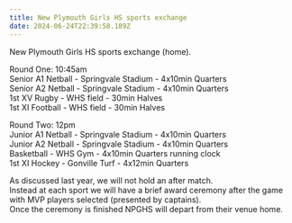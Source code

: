 ```yaml
---
title: New Plymouth Girls HS sports exchange
date: 2024-06-24T22:39:58.189Z
---
```

New Plymouth Girls HS sports exchange (home).  

Round One: 10:45am  
Senior A1 Netball - Springvale Stadium - 4x10min Quarters  
Senior A2 Netball - Springvale Stadium - 4x10min Quarters  
1st XV Rugby - WHS field - 30min Halves  
1st XI Football - WHS field - 30min Halves

Round Two: 12pm   
Junior A1 Netball - Springvale Stadium - 4x10min Quarters   
Junior A2 Netball - Springvale Stadium - 4x10min Quarters   
Basketball - WHS Gym - 4x10min Quarters running clock  
1st XI Hockey - Gonville Turf - 4x12min Quarters 

As discussed last year, we will not hold an after match.  
Instead at each sport we will have a brief award ceremony after the game with MVP players selected (presented by captains).  
Once the ceremony is finished NPGHS will depart from their venue home.


